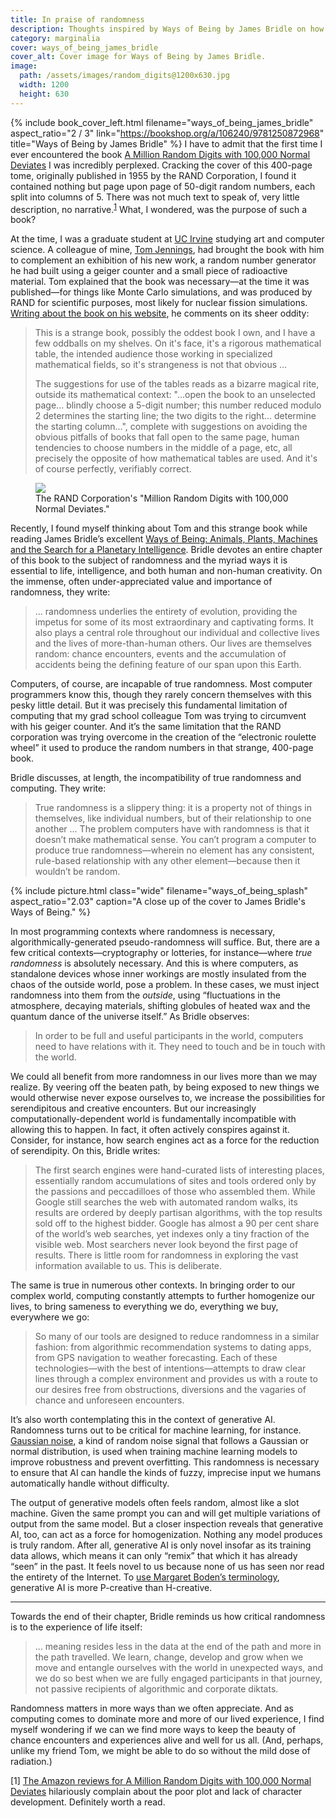 ```yaml
---
title: In praise of randomness
description: Thoughts inspired by Ways of Being by James Bridle on how computing is fundamentally incompatible with “true” randomness.
category: marginalia
cover: ways_of_being_james_bridle
cover_alt: Cover image for Ways of Being by James Bridle.
image:
  path: /assets/images/random_digits@1200x630.jpg
  width: 1200
  height: 630
---
```


{% include book_cover_left.html filename="ways_of_being_james_bridle" aspect_ratio="2 / 3" link="https://bookshop.org/a/106240/9781250872968" title="Ways of Being by James Bridle" %} I have to admit that the first time I ever encountered the book [A Million Random Digits with 100,000 Normal Deviates](https://en.wikipedia.org/wiki/A_Million_Random_Digits_with_100%2C000_Normal_Deviates) I was incredibly perplexed. Cracking the cover of this 400-page tome, originally published in 1955 by the RAND Corporation, I found it contained nothing but page upon page of 50-digit random numbers, each split into columns of 5. There was not much text to speak of, very little description, no narrative.<sup><a href="#1">1</a></sup> What, I wondered, was the purpose of such a book?

At the time, I was a graduate student at [UC Irvine](https://www.uci.edu) studying art and computer science. A colleague of mine, [Tom Jennings](https://en.wikipedia.org/wiki/Tom_Jennings), had brought the book with him to complement an exhibition of his new work, a random number generator he had built using a geiger counter and a small piece of radioactive material. Tom explained that the book was necessary—at the time it was published—for things like Monte Carlo simulations, and was produced by RAND for scientific purposes, most likely for nuclear fission simulations. [Writing about the book on his website](https://www.sensitiveresearch.com/Archive/MillionRandomDigitsBook/index.html), he comments on its sheer oddity:

> This is a strange book, possibly the oddest book I own, and I have a few oddballs on my shelves. On it's face, it's a rigorous mathematical table, the intended audience those working in specialized mathematical fields, so it's strangeness is not that obvious ...
> 
> The suggestions for use of the tables reads as a bizarre magical rite, outside its mathematical context: "...open the book to an unselected page... blindly choose a 5-digit number; this number reduced modulo 2 determines the starting line; the two digits to the right... determine the starting column...", complete with suggestions on avoiding the obvious pitfalls of books that fall open to the same page, human tendencies to choose numbers in the middle of a page, etc, all precisely the opposite of how mathematical tables are used. And it's of course perfectly, verifiably correct.

<figure class="wide">
    <img src="{{ site.url }}/assets/images/random_digits_book.webp" class="full-width" style="aspect-ratio: 1.33">
    <figcaption>The RAND Corporation's "Million Random Digits with 100,000 Normal Deviates."</figcaption>
</figure>

Recently, I found myself thinking about Tom and this strange book while reading James Bridle’s excellent [Ways of Being: Animals, Plants, Machines and the Search for a Planetary Intelligence](https://bookshop.org/a/106240/9781250872968). Bridle devotes an entire chapter of this book to the subject of randomness and the myriad ways it is essential to life, intelligence, and both human and non-human creativity. On the immense, often under-appreciated value and importance of randomness, they write:

> ... randomness underlies the entirety of evolution, providing the impetus for some of its most extraordinary and captivating forms. It also plays a central role throughout our individual and collective lives and the lives of more-than-human others. Our lives are themselves random: chance encounters, events and the accumulation of accidents being the defining feature of our span upon this Earth.

Computers, of course, are incapable of true randomness. Most computer programmers know this, though they rarely concern themselves with this pesky little detail. But it was precisely this fundamental limitation of computing that my grad school colleague Tom was trying to circumvent with his geiger counter. And it’s the same limitation that the RAND corporation was trying overcome in the creation of the “electronic roulette wheel” it used to produce the random numbers in that strange, 400-page book. 

Bridle discusses, at length, the incompatibility of true randomness and computing. They write:

> True randomness is a slippery thing: it is a property not of things in themselves, like individual numbers, but of their relationship to one another ... The problem computers have with randomness is that it doesn’t make mathematical sense. You can’t program a computer to produce true randomness—wherein no element has any consistent, rule-based relationship with any other element—because then it wouldn’t be random.


{% include picture.html class="wide" filename="ways_of_being_splash" aspect_ratio="2.03" caption="A close up of the cover to James Bridle's Ways of Being." %}


In most programming contexts where randomness is necessary, algorithmically-generated pseudo-randomness will suffice. But, there are a few critical contexts—cryptography or lotteries, for instance—where *true randomness* is absolutely necessary. And this is where computers, as standalone devices whose inner workings are mostly insulated from the chaos of the outside world, pose a problem. In these cases, we must inject randomness into them from the *outside*, using “fluctuations in the atmosphere, decaying materials, shifting globules of heated wax and the quantum dance of the universe itself.” As Bridle observes:

> In order to be full and useful participants in the world, computers need to have relations with it. They need to touch and be in touch with the world.

We could all benefit from more randomness in our lives more than we may realize. By veering off the beaten path, by being exposed to new things we would otherwise never expose ourselves to, we increase the possibilities for serendipitous and creative encounters. But our increasingly computationally-dependent world is fundamentally incompatible with allowing this to happen. In fact, it often actively conspires against it. Consider, for instance, how search engines act as a force for the reduction of serendipity. On this, Bridle writes:

> The first search engines were hand-curated lists of interesting places, essentially random accumulations of sites and tools ordered only by the passions and peccadilloes of those who assembled them. While Google still searches the web with automated random walks, its results are ordered by deeply partisan algorithms, with the top results sold off to the highest bidder. Google has almost a 90 per cent share of the world’s web searches, yet indexes only a tiny fraction of the visible web. Most searchers never look beyond the first page of results. There is little room for randomness in exploring the vast information available to us. This is deliberate.

The same is true in numerous other contexts. In bringing order to our complex world, computing constantly attempts to further homogenize our lives, to bring sameness to everything we do, everything we buy, everywhere we go:

> So many of our tools are designed to reduce randomness in a similar fashion: from algorithmic recommendation systems to dating apps, from GPS navigation to weather forecasting. Each of these technologies—with the best of intentions—attempts to draw clear lines through a complex environment and provides us with a route to our desires free from obstructions, diversions and the vagaries of chance and unforeseen encounters.

It’s also worth contemplating this in the context of generative AI. Randomness turns out to be critical for machine learning, for instance. [Gaussian noise](https://en.wikipedia.org/wiki/Gaussian_noise), a kind of random noise signal that follows a Gaussian or normal distribution, is used when training machine learning models to improve robustness and prevent overfitting. This randomness is necessary to ensure that AI can handle the kinds of fuzzy, imprecise input we humans automatically handle without difficulty.

The output of generative models often feels random, almost like a slot machine. Given the same prompt you can and will get multiple variations of output from the same model. But a closer inspection reveals that generative AI, too, can act as a force for homogenization. Nothing any model produces is truly random. After all, generative AI is only novel insofar as its training data allows, which means it can only “remix” that which it has already “seen” in the past. It feels novel to us because none of us has seen nor read the entirety of the Internet. To [use Margaret Boden’s terminology](https://www.sciencedirect.com/science/article/pii/S0004370298000551), generative AI is more P-creative than H-creative. 

---

Towards the end of their chapter, Bridle reminds us how critical randomness is to the experience of life itself:

> ... meaning resides less in the data at the end of the path and more in the path travelled. We learn, change, develop and grow when we move and entangle ourselves with the world in unexpected ways, and we do so best when we are fully engaged participants in that journey, not passive recipients of algorithmic and corporate diktats.

Randomness matters in more ways than we often appreciate. And as computing comes to dominate more and more of our lived experience, I find myself wondering if we can we find more ways to keep the beauty of chance encounters and experiences alive and well for us all. (And, perhaps, unlike my friend Tom, we might be able to do so without the mild dose of radiation.)

<aside class="footnote">
<p><a name="1"></a>[1] <a href="https://www.amazon.com/Million-Random-Digits-Normal-Deviates/dp/0833030477/">The Amazon reviews for A Million Random Digits with 100,000 Normal Deviates</a> hilariously complain about the poor plot and lack of character development. Definitely worth a read.</p>
</aside>
